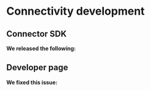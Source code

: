 # Connectivity development 

<head>
  <meta name="guidename" content="Release Notes"/>
  <meta name="context" content="GUID-8af21665-a397-4720-928c-9ced47c413ea"/>
</head>


## Connector SDK
**We released the following:**



## Developer page
**We fixed this issue:**

